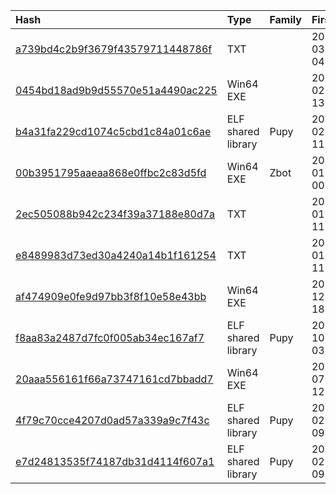 |Hash|Type|Family|First_Seen|Name|
|:--|:--|:--|:--|:--|
|[a739bd4c2b9f3679f43579711448786f](https://www.virustotal.com/gui/file/a739bd4c2b9f3679f43579711448786f)|TXT||2024-03-04 04:03:13|object5.application/octet-stream|
|[0454bd18ad9b9d55570e51a4490ac225](https://www.virustotal.com/gui/file/0454bd18ad9b9d55570e51a4490ac225)|Win64 EXE||2024-02-22 13:47:36|ZnhOgW4OnnPIH|
|[b4a31fa229cd1074c5cbd1c84a01c6ae](https://www.virustotal.com/gui/file/b4a31fa229cd1074c5cbd1c84a01c6ae)|ELF shared library|Pupy|2024-02-15 11:01:54|8cad755bcf420135c0f406fb92138dcb0c1602bf72c15ed725bd3b76062dafe5.elf|
|[00b3951795aaeaa868e0ffbc2c83d5fd](https://www.virustotal.com/gui/file/00b3951795aaeaa868e0ffbc2c83d5fd)|Win64 EXE|Zbot|2024-01-29 00:37:08|C:\Users\user\AppData\Local\Temp\.software.newvydljynhqwbiaekcplqfurbraxbgm.__selfdelete__.exe|
|[2ec505088b942c234f39a37188e80d7a](https://www.virustotal.com/gui/file/2ec505088b942c234f39a37188e80d7a)|TXT||2024-01-25 11:25:20|3.js|
|[e8489983d73ed30a4240a14b1f161254](https://www.virustotal.com/gui/file/e8489983d73ed30a4240a14b1f161254)|TXT||2024-01-19 11:54:39|lastauthserverused_bbba7f129d73b0d19d9d1728d4366cd262d992204b5b1a3cdbc3f2aa78f20366.js|
|[af474909e0fe9d97bb3f8f10e58e43bb](https://www.virustotal.com/gui/file/af474909e0fe9d97bb3f8f10e58e43bb)|Win64 EXE||2023-12-30 18:08:20|bc7c7280855c384e5a970a2895363bd5c8db9088977d129b180d3acb1ec9148a.exe|
|[f8aa83a2487d7fc0f005ab34ec167af7](https://www.virustotal.com/gui/file/f8aa83a2487d7fc0f005ab34ec167af7)|ELF shared library|Pupy|2023-10-19 03:34:57|IVTQaisfgFxY6|
|[20aaa556161f66a73747161cd7bbadd7](https://www.virustotal.com/gui/file/20aaa556161f66a73747161cd7bbadd7)|Win64 EXE||2023-07-18 12:59:01|C:\Users\user\AppData\Local\Temp\.software.qfxwzeojmofommiamwudascqyhmyfiym.__selfdelete__.exe|
|[4f79c70cce4207d0ad57a339a9c7f43c](https://www.virustotal.com/gui/file/4f79c70cce4207d0ad57a339a9c7f43c)|ELF shared library|Pupy|2024-02-16 09:27:56|libdsproxy.so|
|[e7d24813535f74187db31d4114f607a1](https://www.virustotal.com/gui/file/e7d24813535f74187db31d4114f607a1)|ELF shared library|Pupy|2024-02-16 09:26:33|libdsmeeting.so|
